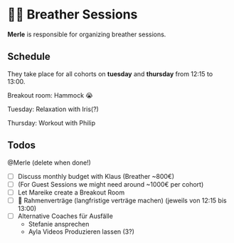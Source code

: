 # 🧘‍♀️ Breather Sessions

**Merle** is responsible for organizing breather sessions.

## Schedule

They take place for all cohorts on **tuesday** and **thursday** from 12:15 to 13:00.

Breakout room: Hammock 😭

Tuesday: Relaxation with Iris(?)

Thursday: Workout with Philip

## Todos

@Merle (delete when done!)

- [ ] Discuss monthly budget with Klaus (Breather ~800€)
- [ ] (For Guest Sessions we might need around ~1000€ per cohort)
- [ ] Let Mareike create a Breakout Room
- [ ] 🍜 Rahmenverträge (langfristige verträge machen) (jeweils von 12:15 bis 13:00)
- [ ] Alternative Coaches für Ausfälle
  - Stefanie ansprechen
  - Ayla Videos Produzieren lassen (3?)
